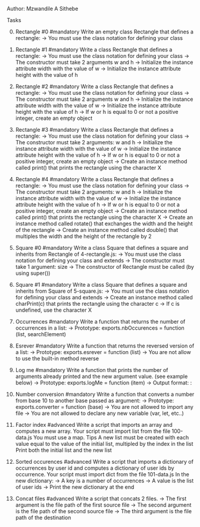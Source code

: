 Author: Mzwandile A Sithebe

Tasks

0. Rectangle #0
#mandatory
Write an empty class Rectangle that defines a rectangle:
-> You must use the class notation for defining your class
   
1. Rectangle #1
#mandatory
Write a class Rectangle that defines a rectangle:
-> You must use the class notation for defining your class
-> The constructor must take 2 arguments w and h
-> Initialize the instance attribute width with the value of w
-> Initialize the instance attribute height with the value of h
   
2. Rectangle #2
#mandatory
Write a class Rectangle that defines a rectangle:
-> You must use the class notation for defining your class
-> The constructor must take 2 arguments w and h
-> Initialize the instance attribute width with the value of w
-> Initialize the instance attribute height with the value of h
-> If w or h is equal to 0 or not a positive integer, create an empty object

3. Rectangle #3
#mandatory
Write a class Rectangle that defines a rectangle:
-> You must use the class notation for defining your class
-> The constructor must take 2 arguments: w and h
-> Initialize the instance attribute width with the value of w
-> Initialize the instance attribute height with the value of h
-> If w or h is equal to 0 or not a positive integer, create an empty object
-> Create an instance method called print() that prints the rectangle using the character X
  
4. Rectangle #4
#mandatory
Write a class Rectangle that defines a rectangle:
-> You must use the class notation for defining your class
-> The constructor must take 2 arguments: w and h
-> Initialize the instance attribute width with the value of w
-> Initialize the instance attribute height with the value of h
-> If w or h is equal to 0 or not a positive integer, create an empty object
-> Create an instance method called print() that prints the rectangle using the character X
-> Create an instance method called rotate() that exchanges the width and the height of the rectangle
-> Create an instance method called double() that multiples the width and the height of the rectangle by 2
  
5. Square #0
#mandatory
Write a class Square that defines a square and inherits from Rectangle of 4-rectangle.js:
-> You must use the class notation for defining your class and extends
-> The constructor must take 1 argument: size
-> The constructor of Rectangle must be called (by using super())
  
6. Square #1
#mandatory
Write a class Square that defines a square and inherits from Square of 5-square.js:
-> You must use the class notation for defining your class and extends
-> Create an instance method called charPrint(c) that prints the rectangle using the character c
-> If c is undefined, use the character X
  
7. Occurrences
#mandatory
Write a function that returns the number of occurrences in a list:
-> Prototype: exports.nbOccurences = function (list, searchElement)
 
8. Esrever
#mandatory
Write a function that returns the reversed version of a list:
-> Prototype: exports.esrever = function (list)
-> You are not allow to use the built-in method reverse
  
9. Log me
#mandatory
Write a function that prints the number of arguments already printed and the new argument value. (see example below)
-> Prototype: exports.logMe = function (item)
-> Output format: <number arguments already printed>: <current argument value>

10. Number conversion
#mandatory
Write a function that converts a number from base 10 to another base passed as argument:
-> Prototype: exports.converter = function (base)
-> You are not allowed to import any file
-> You are not allowed to declare any new variable (var, let, etc..)
   
11. Factor index
#advanced
Write a script that imports an array and computes a new array.
Your script must import list from the file 100-data.js
You must use a map. Tips
A new list must be created with each value equal to the value of the initial list, multipled by the index in the list
Print both the initial list and the new list

12. Sorted occurences
#advanced
Write a script that imports a dictionary of occurrences by user id and computes a dictionary of user ids by occurrence.
Your script must import dict from the file 101-data.js
In the new dictionary:
-> A key is a number of occurrences
-> A value is the list of user ids
-> Print the new dictionary at the end

13. Concat files
#advanced
Write a script that concats 2 files.
-> The first argument is the file path of the first source file
-> The second argument is the file path of the second source file
-> The third argument is the file path of the destination

